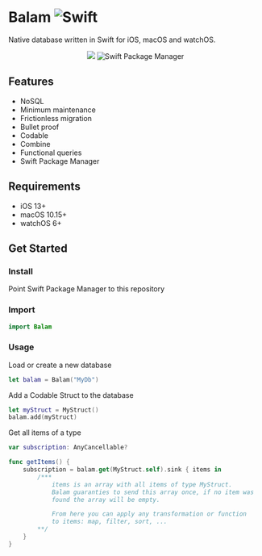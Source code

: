 # Balam ![Swift](https://github.com/catverse/balam/workflows/Swift/badge.svg?branch=master&event=push)
Native database written in Swift for iOS, macOS and watchOS.

<p align="center">
    <img src="https://img.shields.io/badge/swift-5.2-orange.svg" />
    <img src="https://img.shields.io/badge/package-spm-orange.svg?style=flat" alt="Swift Package Manager" />
</p>


## Features
- NoSQL
- Minimum maintenance
- Frictionless migration
- Bullet proof
- Codable
- Combine
- Functional queries
- Swift Package Manager

## Requirements
- iOS 13+
- macOS 10.15+
- watchOS 6+

## Get Started
### Install
Point Swift Package Manager to this repository

### Import
```swift
import Balam
```

### Usage
Load or create a new database
```swift
let balam = Balam("MyDb")
```


Add a Codable Struct to the database
```swift
let myStruct = MyStruct()
balam.add(myStruct)
```


Get all items of a type
```swift
var subscription: AnyCancellable?

func getItems() {
    subscription = balam.get(MyStruct.self).sink { items in
        /***
            items is an array with all items of type MyStruct.
            Balam guaranties to send this array once, if no item was
            found the array will be empty.

            From here you can apply any transformation or function
            to items: map, filter, sort, ...
        **/
    }
}
```
